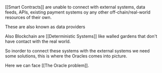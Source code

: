 [[Smart Contracts]] are unable to connect with external systems, data feeds, APIs, existing payment systems oy any other off-chain/real-world resources of their own.

These are also known as data providers

Also Blockchain are [[Deterministic Systems]] like walled gardens that don't have contact with the real world.

So inorder to connect these systems with the external systems we need some solutions, this is where the Oracles comes into picture.

Here we can face [[The Oracle problem]].
